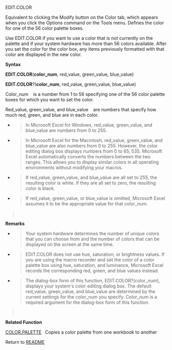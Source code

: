 EDIT.COLOR

Equivalent to clicking the Modify button on the Color tab, which appears
when you click the Options command on the Tools menu. Defines the color
for one of the 56 color palette boxes.

Use EDIT.COLOR if you want to use a color that is not currently on the
palette and if your system hardware has more than 56 colors available.
After you set the color for the color box, any items previously
formatted with that color are displayed in the new color.

**Syntax**

**EDIT.COLOR**(**color\_num**, red\_value, green\_value, blue\_value)

**EDIT.COLOR**?(**color\_num**, red\_value, green\_value, blue\_value)

Color\_num&nbsp;&nbsp;&nbsp;&nbsp;is a number from 1 to 56 specifying
one of the 56 color palette boxes for which you want to set the color.

Red\_value, green\_value, and blue\_value&nbsp;&nbsp;&nbsp;&nbsp;are
numbers that specify how much red, green, and blue are in each color.

  - > In Microsoft Excel for Windows, red\_value, green\_value, and
    > blue\_value are numbers from 0 to 255.

  - > In Microsoft Excel for the Macintosh, red\_value, green\_value,
    > and blue\_value are also numbers from 0 to 255. However, the color
    > editing dialog box displays numbers from 0 to 65, 535. Microsoft
    > Excel automatically converts the numbers between the two ranges.
    > This allows you to display similar colors in all operating
    > environments without modifying your macros.

  - > If red\_value, green\_value, and blue\_value are all set to 255,
    > the resulting color is white. If they are all set to zero, the
    > resulting color is black.

  - > If red\_value, green\_value, or blue\_value is omitted, Microsoft
    > Excel assumes it to be the appropriate value for that color\_num.

> &nbsp;

**Remarks**

  - > Your system hardware determines the number of unique colors that
    > you can choose from and the number of colors that can be displayed
    > on the screen at the same time.

  - > EDIT.COLOR does not use hue, saturation, or brightness values. If
    > you are using the macro recorder and set the color of a color
    > palette box using hue, saturation, and luminance, Microsoft Excel
    > records the corresponding red, green, and blue values instead.

  - > The dialog-box form of this function, EDIT.COLOR?(color\_num),
    > displays your system's color editing dialog box. The default
    > red\_value, green\_value, and blue\_value are determined by the
    > current settings for the color\_num you specify. Color\_num is a
    > required argument for the dialog-box form of this function.

> &nbsp;

**Related Function**

[COLOR.PALETTE](COLOR.PALETTE.md)&nbsp;&nbsp;&nbsp;Copies a color palette from one workbook
to another



Return to [README](README.md)

